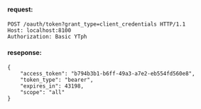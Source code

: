 #### request:
```
POST /oauth/token?grant_type=client_credentials HTTP/1.1
Host: localhost:8100
Authorization: Basic YTph
```

#### reseponse:
```
{
    "access_token": "b794b3b1-b6ff-49a3-a7e2-eb554fd560e8",
    "token_type": "bearer",
    "expires_in": 43198,
    "scope": "all"
}
```